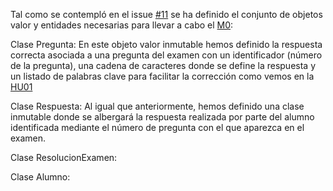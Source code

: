 Tal como se contempló en el issue [#11](https://github.com/danielsp13/SuperCatch/issues/11) se ha definido el conjunto de objetos valor y entidades necesarias para llevar a cabo el [M0](https://github.com/danielsp13/SuperCatch/blob/main/docs/milestones.md#checkered_flag-m0-representaci%C3%B3n-inicial-del-modelo-definici%C3%B3n-de-entidades-a-trav%C3%A9s-de-clases):

Clase Pregunta: En este objeto valor inmutable hemos definido la respuesta correcta asociada a una pregunta del examen con un identificador (número de la pregunta), una cadena de caracteres donde se define la respuesta y un listado de palabras clave para facilitar la corrección como vemos en la [HU01](https://github.com/danielsp13/SuperCatch/blob/main/docs/user-stories.md#black_nib-hu01-dolores-quiere-agilizar-la-tarea-de-correcci%C3%B3n-de-ex%C3%A1menes)

Clase Respuesta: Al igual que anteriormente, hemos definido una clase inmutable donde se albergará la respuesta realizada por parte del alumno identificada mediante el número de pregunta con el que aparezca en el examen.

Clase ResolucionExamen:

Clase Alumno:

